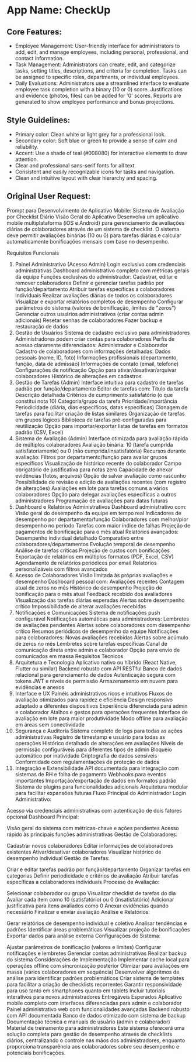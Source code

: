 # **App Name**: CheckUp

## Core Features:

- Employee Management: User-friendly interface for administrators to add, edit, and manage employees, including personal, professional, and contact information.
- Task Management: Administrators can create, edit, and categorize tasks, setting titles, descriptions, and criteria for completion. Tasks can be assigned to specific roles, departments, or individual employees.
- Daily Evaluations: Administrators use a streamlined interface to evaluate employee task completion with a binary (10 or 0) score. Justifications and evidence (photos, files) can be added for '0' scores. Reports are generated to show employee performance and bonus projections.

## Style Guidelines:

- Primary color: Clean white or light grey for a professional look.
- Secondary color: Soft blue or green to provide a sense of calm and reliability.
- Accent: Use a shade of teal (#008080) for interactive elements to draw attention.
- Clear and professional sans-serif fonts for all text.
- Consistent and easily recognizable icons for tasks and navigation.
- Clean and intuitive layout with clear hierarchy and spacing.

## Original User Request:
Prompt para Desenvolvimento de Aplicativo Mobile: Sistema de Avaliação por Checklist Diário
Visão Geral do Aplicativo
Desenvolva um aplicativo mobile multiplataforma (iOS e Android) para gerenciamento de avaliações diárias de colaboradores através de um sistema de checklist. O sistema deve permitir avaliações binárias (10 ou 0) para tarefas diárias e calcular automaticamente bonificações mensais com base no desempenho.

Requisitos Funcionais
1. Painel Administrativo (Acesso Admin)
Login exclusivo com credenciais administrativas
Dashboard administrativo completo com métricas gerais da equipe
Funções exclusivas do administrador:
Cadastrar, editar e remover colaboradores
Definir e gerenciar tarefas padrão por função/departamento
Atribuir tarefas específicas a colaboradores individuais
Realizar avaliações diárias de todos os colaboradores
Visualizar e exportar relatórios completos de desempenho
Configurar parâmetros do sistema (valores de bonificação, limites de "zeros")
Gerenciar outros usuários administrativos (criar contas admin adicionais)
Resetar senhas de colaboradores
Fazer backup e restauração de dados
2. Gestão de Usuários
Sistema de cadastro exclusivo para administradores
Administradores podem criar contas para colaboradores
Perfis de acesso claramente diferenciados: Administrador e Colaborador
Cadastro de colaboradores com informações detalhadas:
Dados pessoais (nome, ID, foto)
Informações profissionais (departamento, função, data de admissão)
Informações de contato (email, telefone)
Configurações de notificação
Opção para ativar/desativar/arquivar colaboradores
Histórico de alterações em cadastros
3. Gestão de Tarefas (Admin)
Interface intuitiva para cadastro de tarefas padrão por função/departamento
Editor de tarefas com:
Título da tarefa
Descrição detalhada
Critérios de cumprimento satisfatório (o que constitui nota 10)
Categoria/grupo da tarefa
Prioridade/importância
Periodicidade (diária, dias específicos, datas específicas)
Clonagem de tarefas para facilitar criação de listas similares
Organização de tarefas em grupos lógicos
Biblioteca de tarefas pré-configuradas para reutilização
Opção para importar/exportar listas de tarefas em formatos padrão (CSV, Excel)
4. Sistema de Avaliação (Admin)
Interface otimizada para avaliação rápida de múltiplos colaboradores
Avaliação binária: 10 (tarefa cumprida satisfatoriamente) ou 0 (não cumprida/insatisfatória)
Recursos durante avaliação:
Filtros por departamento/função para avaliar grupos específicos
Visualização de histórico recente do colaborador
Campo obrigatório de justificativa para notas zero
Capacidade de anexar evidências (fotos, arquivos)
Opção de salvar avaliação como rascunho
Possibilidade de revisão e edição de avaliações recentes (com registro de alterações)
Avaliações em lote para tarefas comuns a vários colaboradores
Opção para delegar avaliações específicas a outros administradores
Programação de avaliações para datas futuras
5. Dashboard e Relatórios Administrativos
Dashboard administrativo com:
Visão geral do desempenho da equipe em tempo real
Indicadores de desempenho por departamento/função
Colaboradores com melhor/pior desempenho no período
Tarefas com maior índice de falhas
Projeção de pagamentos de bonificação para o mês atual
Relatórios avançados:
Desempenho individual detalhado
Comparativo entre colaboradores/departamentos
Evolução temporal de desempenho
Análise de tarefas críticas
Projeção de custos com bonificações
Exportação de relatórios em múltiplos formatos (PDF, Excel, CSV)
Agendamento de relatórios periódicos por email
Relatórios personalizáveis com filtros avançados
6. Acesso de Colaboradores
Visão limitada às próprias avaliações e desempenho
Dashboard pessoal com:
Avaliações recentes
Contagem atual de zeros no mês
Histórico de desempenho
Projeção de bonificação para o mês atual
Feedback recebido dos avaliadores
Visualização das tarefas diárias esperadas
Alertas sobre desempenho crítico
Impossibilidade de alterar avaliações recebidas
7. Notificações e Comunicações
Sistema de notificações push configurável
Notificações automáticas para administradores:
Lembretes de avaliações pendentes
Alertas sobre colaboradores com desempenho crítico
Resumos periódicos de desempenho da equipe
Notificações para colaboradores:
Novas avaliações recebidas
Alertas sobre acúmulo de zeros no mês
Lembretes sobre tarefas específicas
Canal de comunicação direta entre admin e colaborador
Opção para envio de comunicados em massa
Requisitos Técnicos
1. Arquitetura e Tecnologia
Aplicativo nativo ou híbrido (React Native, Flutter ou similar)
Backend robusto com API RESTful
Banco de dados relacional para gerenciamento de dados
Autenticação segura com tokens JWT e níveis de permissão
Armazenamento em nuvem para evidências e anexos
2. Interface e UX
Painéis administrativos ricos e intuitivos
Fluxos de avaliação otimizados para rapidez e eficiência
Design responsivo adaptado a diferentes dispositivos
Experiência diferenciada para admin e colaborador
Atalhos e gestos para operações frequentes
Interface de avaliação em lote para maior produtividade
Modo offline para avaliação em áreas sem conectividade
3. Segurança e Auditoria
Sistema completo de logs para todas as ações administrativas
Registro de timestamp e usuário para todas as operações
Histórico detalhado de alterações em avaliações
Níveis de permissão configuráveis para diferentes tipos de admin
Bloqueio automático por inatividade
Criptografia de dados sensíveis
Conformidade com regulamentações de proteção de dados
4. Integração e Extensibilidade
API documentada para integração com sistemas de RH e folha de pagamento
Webhooks para eventos importantes
Importação/exportação de dados em formatos padrão
Sistema de plugins para funcionalidades adicionais
Arquitetura modular para facilitar expansões futuras
Fluxo Principal do Administrador
Login Administrativo:

Acesso via credenciais administrativas com autenticação de dois fatores opcional
Dashboard Principal:

Visão geral do sistema com métricas-chave e ações pendentes
Acesso rápido às principais funções administrativas
Gestão de Colaboradores:

Cadastrar novos colaboradores
Editar informações de colaboradores existentes
Ativar/desativar colaboradores
Visualizar histórico de desempenho individual
Gestão de Tarefas:

Criar e editar tarefas padrão por função/departamento
Organizar tarefas em categorias
Definir periodicidade e critérios de avaliação
Atribuir tarefas específicas a colaboradores individuais
Processo de Avaliação:

Selecionar colaborador ou grupo
Visualizar checklist de tarefas do dia
Avaliar cada item como 10 (satisfatório) ou 0 (insatisfatório)
Adicionar justificativa para itens avaliados como 0
Anexar evidências quando necessário
Finalizar e enviar avaliação
Análise e Relatórios:

Gerar relatórios de desempenho individual e coletivo
Analisar tendências e padrões
Identificar áreas problemáticas
Visualizar projeção de bonificações
Exportar dados para análise externa
Configurações do Sistema:

Ajustar parâmetros de bonificação (valores e limites)
Configurar notificações e lembretes
Gerenciar contas administrativas
Realizar backup do sistema
Considerações de Implementação
Implementar cache local para operações offline com sincronização posterior
Otimizar para avaliações em massa (vários colaboradores em sequência)
Desenvolver algoritmos de análise para identificar padrões problemáticos
Criar sistema de templates para facilitar a criação de checklists recorrentes
Garantir responsividade para uso tanto em smartphones quanto em tablets
Incluir tutoriais interativos para novos administradores
Entregáveis Esperados
Aplicativo mobile completo com interfaces diferenciadas para admin e colaborador
Painel administrativo web com funcionalidades avançadas
Backend robusto com API documentada
Banco de dados otimizado com sistema de backup
Documentação técnica e manuais de usuário (admin e colaborador)
Material de treinamento para administradores
Este sistema oferecerá uma solução completa para gestão de desempenho através de checklists diários, centralizando o controle nas mãos dos administradores, enquanto proporciona transparência aos colaboradores sobre seu desempenho e potenciais bonificações.
  